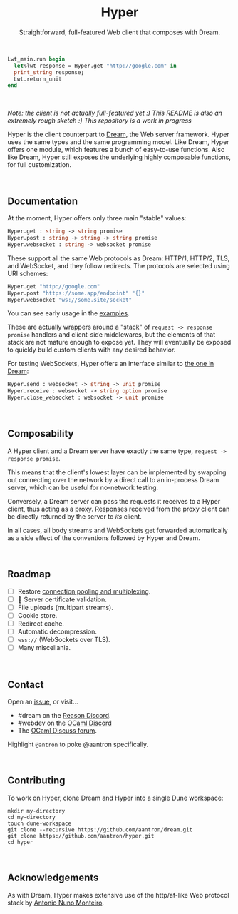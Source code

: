 <h1 align="center">Hyper</h1>

<p align="center">
Straightforward, full-featured Web client that composes with Dream.
</p>

<br>

```ocaml
Lwt_main.run begin
  let%lwt response = Hyper.get "http://google.com" in
  print_string response;
  Lwt.return_unit
end
```

<br>

*Note: the client is not actually full-featured yet :) This README is also an
extremely rough sketch :) This repository is a work in progress*

Hyper is the client counterpart to [Dream][dream], the Web server framework.
Hyper uses the same types and the same programming model. Like Dream, Hyper
offers one module, which features a bunch of easy-to-use functions. Also like
Dream, Hyper still exposes the underlying highly composable functions, for full
customization.

<br>

## Documentation

At the moment, Hyper offers only three main "stable" values:

```ocaml
Hyper.get : string -> string promise
Hyper.post : string -> string -> string promise
Hyper.websocket : string -> websocket promise
```

These support all the same Web protocols as Dream: HTTP/1, HTTP/2, TLS, and
WebSocket, and they follow redirects. The protocols are selected using URI
schemes:

```ocaml
Hyper.get "http://google.com"
Hyper.post "https://some.app/endpoint" "{}"
Hyper.websocket "ws://some.site/socket"
```

You can see early usage in the [examples][examples].

These are actually wrappers around a "stack" of `request -> response promise`
handlers and client-side middlewares, but the elements of that stack are not
mature enough to expose yet. They will eventually be exposed to quickly build
custom clients with any desired behavior.

For testing WebSockets, Hyper offers an interface similar to
[the one in Dream](https://aantron.github.io/dream/#websockets):

```ocaml
Hyper.send : websocket -> string -> unit promise
Hyper.receive : websocket -> string option promise
Hyper.close_websocket : websocket -> unit promise
```

[dream]: https://github.com/aantron/dream
[examples]: https://github.com/aantron/hyper/tree/master/example

<br>

## Composability

A Hyper client and a Dream server have exactly the same type,
`request -> response promise`.

This means that the client's lowest layer can be implemented by swapping out
connecting over the network by a direct call to an in-process Dream server,
which can be useful for no-network testing.

Conversely, a Dream server can pass the requests it receives to a Hyper client,
thus acting as a proxy. Responses received from the proxy client can be directly
returned by the server to *its* client.

In all cases, all body streams and WebSockets get forwarded automatically as a
side effect of the conventions followed by Hyper and Dream.

<br>

## Roadmap

- [ ] Restore [connection pooling and multiplexing](https://github.com/aantron/dream/blob/f69b95644a237be0aa3c9d3c6e29a7be32a5dbdb/src/hyper.ml#L76).
- [ ] 🛑 Server certificate validation.
- [ ] File uploads (multipart streams).
- [ ] Cookie store.
- [ ] Redirect cache.
- [ ] Automatic decompression.
- [ ] `wss://` (WebSockets over TLS).
- [ ] Many miscellania.

<br>

## Contact

Open an [issue](https://github.com/aantron/dream/issues), or visit...

- #dream on the [Reason Discord](https://discord.gg/2JTYRq2rYh).
- #webdev on the [OCaml Discord](https://discord.gg/sx45hPkkWV)
- The [OCaml Discuss forum](https://discuss.ocaml.org/).

Highlight `@antron` to poke @aantron specifically.

<br>

## Contributing

To work on Hyper, clone Dream and Hyper into a single Dune workspace:

```
mkdir my-directory
cd my-directory
touch dune-workspace
git clone --recursive https://github.com/aantron/dream.git
git clone https://github.com/aantron/hyper.git
cd hyper
```

<br>

## Acknowledgements

As with Dream, Hyper makes extensive use of the http/af-like Web protocol stack
by [Antonio Nuno Monteiro](https://github.com/anmonteiro).